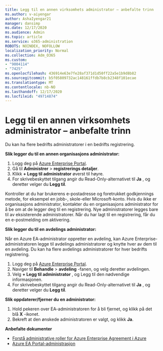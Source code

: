 ```yaml
---
title: Legg til en annen virksomhets administrator – anbefalte trinn
ms.author: v-aiyengar
author: AshaIyengar21
manager: dansimp
ms.date: 12/17/2020
ms.audience: Admin
ms.topic: article
ms.service: o365-administration
ROBOTS: NOINDEX, NOFOLLOW
localization_priority: Normal
ms.collection: Adm_O365
ms.custom:
- "9004114"
- "7425"
ms.openlocfilehash: 436914e63e7fe28af371d1d50ff22a5e1b9d8b82
ms.sourcegitcommit: b5f05809732ac148161ffdb7b8cb2348f101ecae
ms.translationtype: MT
ms.contentlocale: nb-NO
ms.lasthandoff: 12/17/2020
ms.locfileid: "49714874"
---
```

# <a name="add-another-enterprise-administrator---recommended-steps"></a>Legg til en annen virksomhets administrator – anbefalte trinn

Du kan ha flere bedrifts administratorer i en bedrifts registrering.

**Slik legger du til en annen organisasjons administrator:**

1. Logg deg på [Azure Enterprise Portal](https://ea.azure.com/).
1. Gå til **Administrer**  >  **registrerings detaljer**.
1. Klikk **+ Legg til administrator** øverst til høyre.
1. For skrivebeskyttet tilgang angir du Read-Only-alternativet til **Ja** , og deretter velger du **Legg til**.

Kontroller at du har brukerens e-postadresse og foretrukket godkjennings metode, for eksempel en jobb-, skole-eller Microsoft-konto. Hvis du ikke er organisasjons administrator, kontakter du en organisasjons administrator for å be om at de legger deg til en registrering. Nye administratorer legges bare til av eksisterende administratorer. Når du har lagt til en registrering, får du en e-postmelding om aktivering.

**Slik legger du til en avdelings administrator:**

Når en Azure EA-administrator oppretter en avdeling, kan Azure Enterprise-administratoren legge til avdelings administratorer og knytte hver av dem til en avdeling. Du kan ha flere avdelings administratorer for hver bedrifts registrering.

1. Logg deg på [Azure Enterprise Portal](https://ea.azure.com/).
1. Naviger til **Behandle**  >  **avdeling** -fanen, og velg deretter avdelingen.
1. Velg **+ Legg til administrator** , og Legg til den nødvendige informasjonen.
1. For skrivebeskyttet tilgang angir du Read-Only-alternativet til **Ja** , og deretter velger du **Legg til**.

**Slik oppdaterer/fjerner du en administrator:**

1. Hold pekeren over EA-administratoren for å bli fjernet, og klikk på det blå **X** -ikonet.
1. Bekreft at den ønskede administratoren er valgt, og klikk **Ja**.

**Anbefalte dokumenter**

- [Forstå administrative roller for Azure Enterprise Agreement i Azure](https://docs.microsoft.com/azure/billing/billing-understand-ea-roles)
- [Azure EA Portal-administrasjon](https://docs.microsoft.com/azure/billing/billing-ea-portal-administration)
